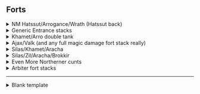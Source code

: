 ## Forts

<details>
    
<summary> NM Hatssut/Arrogance/Wrath (Hatssut back) </summary> 

#### Team Layout

![image](https://github.com/Pink-Peanuts/wor-stuff/assets/144652551/8795e52c-a36c-400e-9036-18860c0aae16)

#### Affiliation order

![image](https://github.com/Pink-Peanuts/wor-stuff/assets/144652551/89311202-875b-4617-a7fa-90aa4d452c6e)



#### Timings

*10 cost* -> Epic Tank **Back slot**

*10 cost* -> Rare tanks x2 **Middle slot**

*6 cost* -> Boom bugs x2 **Front slot**

*5 Cost* -> Epic Tank **Back slot**

*6 cost* -> Axe men **First slot**

*6 cost* -> Axe men **First slot**

At this point it should be done already, but if you need to send in dogs, you probably lost, and best to send them out as soon as you can 

</details>

<details>
<summary> Generic Entrance stacks </summary>

⚠️This is one that is somewhat BP dependant, it can work great, just as it can fail if used in the wrong situation. Use on teams that will become terrible once the ults start popping, but avoid on teams with a BP that is too high compared to yours ⚠️

**I would only ever recommend using this one if you are confident in what you are doing, and have tested it in a few friendly faceoffs to understand the general idea** 

#### Team Layout

![image](https://github.com/Pink-Peanuts/wor-stuff/assets/144652551/60ec1a3a-f291-4fbd-9508-fcf6d0f8f931)


#### Affiliation order

![image](https://github.com/Pink-Peanuts/wor-stuff/assets/144652551/6e8db0aa-af2a-47a4-8732-a2ed31eda924)


Last two aren't that important, and can be swapped around based on what you need after the first tank/passive/ult has been forced.

#### Timings

*IN THE FIRST HALF SECOND OF THE GAME* -> Rare fighter x2 **Front slot**

⚠️**Seriously, the second the game starts, you should be spamming to pause the game, get your mouse ready to hover a unit, unpause, immediately click on the unit, and drop a double stack of these fighters before the cost can even get to 7 1/4. THE ENTIRE PREMISE hinges on them reaching and killing the tank before the ults start raining down ⚠️

⚠️The timings here are more indicative than anything else. You need to apply some judgement here for the rest. Is a silas ult still up and it will hit your melees? Tempo a bit. Is praetus ult up soon? Tempo a bit. Stuff like that. This can't be exactly defined, unless I start listing them all, and for this strat I don't think it's worth it to do that. ⚠️

*9 cost* -> Dagger girls **Front slot**

*6 cost* -> Axe men **Front slot**

At this point, you should be past the first tank, or burned enough of their passives/ults/revives that you're in the clear.

Either send in another fighter stack if you need that tank dead, or mages to clear up a clumped formation, or flyers to get over and kill the backline valk before next ult... Honestly at this point the world is your oyster, and you should be in the clear.

</details>

<details>

<summary>Khamet/Arro double tank </summary> 
<br>

#### Team Layout

![image](https://github.com/Pink-Peanuts/wor-stuff/assets/144652551/7bbc89aa-46c2-4ae6-ab25-fc13d83b8200)


#### Affiliation order

![image](https://github.com/Pink-Peanuts/wor-stuff/assets/144652551/bf2047ee-a547-453a-8d80-8e1787fcfcf8)


#### Timings

*10 cost* -> Rare dogs **Front slot**

*10 cost* -> Lego flyers x2 **Front slot**

*1:48 left* -> Rare dogs **Back slot**

*1:29 left* -> Epic flyers x2 **Front slot**

</details>

<details>

<summary>Ajax/Valk (and any full magic damage fort stack really) </summary> 
<br>

#### Team Layout

![image](https://github.com/Pink-Peanuts/wor-stuff/assets/144652551/180471ae-5593-4a70-b47f-b3d251ce27ac)

#### Affiliation order

Epic flyers first, lego second, the rest legitimately doesn't matter. C.f the above Khamet/Arro defence

#### Timings

*10 cost* -> Mage Tank **Back slot**

🕐The exact time of the line below varies, you want the lego flyers to arrive after all the ults, lego flyers take roughly 30 seconds to arrive from the middle slot

*2:13 left* -> Lego Flyer x2 **Middle slot**

*10 cost* -> Dagger girlsx2 **Front slot**

❔ Kind of depends on who is alive, epic flyers worked for me here, but if it's a different mage than Ajax, units other than epic flyers might be the better option.

*10 cost* -> Epic flyers **Front slot**

</details>


<details>

<summary> Silas/Khamet/Aracha </summary> 
<br>

#### Team Layout

![image](https://github.com/Pink-Peanuts/wor-stuff/assets/144652551/3aed82e6-43f2-4047-b584-dc103c1a3038)


#### Affiliation order

![image](https://github.com/Pink-Peanuts/wor-stuff/assets/144652551/4ee9f8f1-5f16-4354-8428-3add5113e2d6)


#### Timings

*When all ults are up* -> Fat fighter/tank/whatever can survive to trigger ults **Front slot**

*Khamet 7-8 left on ult* ->  Dagger girls x2 **Front slot**

*Dagger girls at tank* -> Epic dogs x1 **Front slot**

You should have won, if you didn't, the path should be clear, if not, you can probably just send lego flyers through, or any number of approaches.

**Plan ahead, take what you might need to get through, Aracha at the very least should be dead**

</details>


<details>

<summary> Silas/Zil/Aracha/Brokkir </summary> 
<br>

#### Team Layout

![image](https://github.com/Pink-Peanuts/wor-stuff/assets/144652551/063b6f87-d5b3-4321-9bdd-ea3bd7767b6d)


#### Affiliation order

![image](https://github.com/Pink-Peanuts/wor-stuff/assets/144652551/a779a452-34b3-4c14-bcc8-005cad9f49d9)


#### Timings

*ASAP* -> Necro (What I used, probably better options, so they survive for sure to trigger zili ult) **Front slot**

*2:23 left* -> Rare tank x2 **Back slot**

*10 cost* -> Epic dog x2 **Front slot**

At this point it was done. **BUT**, if for any reason this was not enough, you should still have a necro, lego flyers, and rare dogs. Try to slip in between ults with lego flyers to take out another DPS, and then go for a necro + dog swarm I guess

</details>

<details>

<summary>Even More Northerner cunts </summary> 
<br>

#### Team Layout

![image](https://github.com/Pink-Peanuts/wor-stuff/assets/144652551/a677d407-434c-4bef-8c14-0bfb6b3904df)


#### Affiliation order

![image](https://github.com/Pink-Peanuts/wor-stuff/assets/144652551/b2a60950-c265-4a05-a42c-6a91017112d1)


#### Timings

*10 cost* -> Maw **Back slot**

*10 cost* -> Lego fighter **Back slot**

*6 Cost* -> Lego fighter**Front slot**

⚠️Evaluate carefully here, the safest option is probably to go with healer first, but fighter stack can work if your Maw is high enough BP. Maybe 2 healers is better instead of one and then axe. ⚠️

*3 cost* -> Healer **Front slot**

*6 cost* -> Axe men **Front slot**

*3 cost* -> Healer **Front slot**

⚠️If coast is almost clear, send in dogs, otherwise you may want to send in axe men first, and rush dogs as soon as you can ⚠️

*10 cost* -> Double dogs **Front slot**

</details>



<details>

<summary>Arbiter fort stacks</summary> 
<br>

#### Team Layout

![image](https://github.com/Pink-Peanuts/wor-stuff/assets/144652551/5dc463cf-8651-407a-806d-f8994b01b457)


#### Affiliation order

![image](https://github.com/Pink-Peanuts/wor-stuff/assets/144652551/ad33e902-fb4f-4be2-9fb2-586c34460501)


#### Timings

*At start* -> Mage tank **Front slot**

*10 cost* -> Mage tank **Back slot**

*10 cost* -> Bombs x2 **Back slot**

*6 cost* -> Spiders x2 **Front slot**

Send in flyers, win.

</details>

---

<details>

<summary>Blank template </summary> 
<br>

#### Team Layout

#### Affiliation order

#### Timings

** -> ** **

** -> ** **

** -> ** **

** -> ** **

** -> ** **

** -> ** **

** -> ** **

</details>

    
